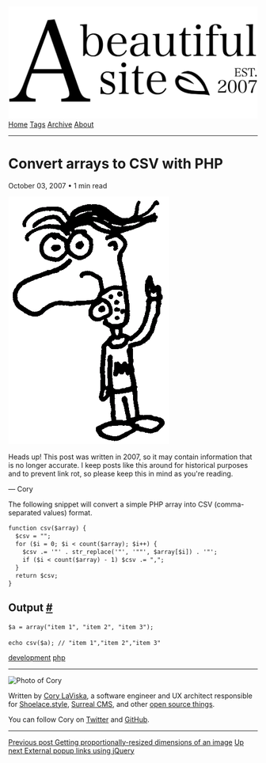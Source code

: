 <a href="../../index.html" class="header-link"><img src="../../images/logos/wordmark.svg" alt="A Beautiful Site" class="wordmark" /></a> <a href="../../index.html" class="nav-item">Home</a> <a href="../../tags/index.html" class="nav-item">Tags</a> <a href="../index.html" class="nav-item">Archive</a> <a href="../../about/index.html" class="nav-item">About</a>

------------------------------------------------------------------------

Convert arrays to CSV with PHP
==============================

October 03, 2007 • 1 min read

![A drawing of a cartoon man pointing upwards](../../images/artwork/pointer.gif)

Heads up! This post was written in 2007, so it may contain information that is no longer accurate. I keep posts like this around for historical purposes and to prevent link rot, so please keep this in mind as you're reading.

— Cory

The following snippet will convert a simple PHP array into CSV (comma-separated values) format.

    function csv($array) {
      $csv = "";
      for ($i = 0; $i < count($array); $i++) {
        $csv .= '"' . str_replace('"', '""', $array[$i]) . '"';
        if ($i < count($array) - 1) $csv .= ",";
      }
      return $csv;
    }

Output <a href="#output" class="direct-link">#</a>
--------------------------------------------------

    $a = array("item 1", "item 2", "item 3");

    echo csv($a); // "item 1","item 2","item 3"

<a href="../../tags/development/index.html" class="post-tag">development</a> <a href="../../tags/php/index.html" class="post-tag">php</a>

------------------------------------------------------------------------

<img src="http://0.gravatar.com/avatar/bf1b3b95fd5b096a3592247c29667b33?s=512" alt="Photo of Cory" class="avatar avatar-small" />

Written by [Cory LaViska](../../index-4.html), a software engineer and UX architect responsible for [Shoelace.style](https://shoelace.style/), [Surreal CMS](https://www.surrealcms.com/), and other [open source things](https://github.com/claviska).

You can follow Cory on [Twitter](https://twitter.com/bgooonz) and [GitHub](https://github.com/claviska).

------------------------------------------------------------------------

<a href="../getting-proportionally-resized-dimensions-of-an-image/index.html" class="post-nav-previous"><span class="small">Previous post</span> Getting proportionally-resized dimensions of an image</a> <a href="../external-popup-links-using-jquery/index.html" class="post-nav-next"><span class="small">Up next</span> External popup links using jQuery</a>
